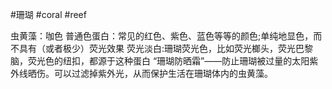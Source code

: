 
#珊瑚 #coral #reef 

虫黄藻：咖色
普通色蛋白：常见的红色、紫色、蓝色等等的颜色;单纯地显色，而不具有（或者极少）荧光效果
荧光淡白:珊瑚荧光色，比如荧光榔头，荧光巴黎脑，荧光色的纽扣，都源于这种蛋白
	“珊瑚防晒霜”——防止珊瑚被过量的太阳紫外线晒伤。可以过滤掉紫外光，从而保护生活在珊瑚体内的虫黄藻。























